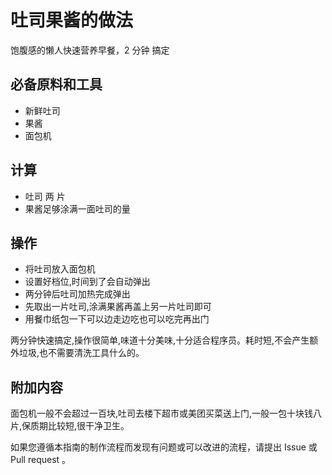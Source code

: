 # 吐司果酱的做法

饱腹感的懒人快速营养早餐，2 分钟 搞定

## 必备原料和工具

- 新鲜吐司
- 果酱
- 面包机

## 计算

- 吐司 两 片
- 果酱足够涂满一面吐司的量

## 操作

- 将吐司放入面包机
- 设置好档位,时间到了会自动弹出
- 两分钟后吐司加热完成弹出
- 先取出一片吐司,涂满果酱再盖上另一片吐司即可
- 用餐巾纸包一下可以边走边吃也可以吃完再出门

两分钟快速搞定,操作很简单,味道十分美味,十分适合程序员。耗时短,不会产生额外垃圾,也不需要清洗工具什么的。

## 附加内容

面包机一般不会超过一百块,吐司去楼下超市或美团买菜送上门,一般一包十块钱八片,保质期比较短,很干净卫生。

如果您遵循本指南的制作流程而发现有问题或可以改进的流程，请提出 Issue 或 Pull request 。
